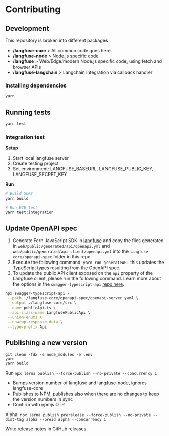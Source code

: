 # Contributing

## Development

This repository is broken into different packages

- **/langfuse-core** > All common code goes here.
- **/langfuse-node** > Node.js specific code
- **/langfuse** > Web/Edge/modern Node.js specific code, using fetch and browser APIs
- **/langfuse-langchain** > Langchain integration via callback handler

### Installing dependencies

```sh
yarn
```

## Running tests

```sh
yarn test
```

### Integration test

**Setup**

1. Start local langfuse server
2. Create testing project
3. Set environment: LANGFUSE_BASEURL, LANGFUSE_PUBLIC_KEY, LANGFUSE_SECRET_KEY

**Run**

```sh
# Build SDKs
yarn build

# Run E2E test
yarn test:integration
```

## Update OpenAPI spec

1. Generate Fern JavaScript SDK in [langfuse](https://github.com/langfuse/langfuse) and copy the files generated in `web/public/generated/api/openapi.yml` and `web/public/generated/api-client/openapi.yml` into the `langfuse-core/openapi-spec` folder in this repo.
2. Execute the following command: `yarn run generateAPI` this updates the TypeScript types resulting from the OpenAPI spec.
3. To update the public API client exposed on the `api` property of the Langfuse client, please run the following command. Learn more about the options in the `swagger-typescript-api` [repo here](https://github.com/acacode/swagger-typescript-api).

```bash
npx swagger-typescript-api \
 --path ./langfuse-core/openapi-spec/openapi-server.yaml \
 --output ./langfuse-core/src \
 --name publicApi.ts \
 --api-class-name LangfusePublicApi \
 --union-enums \
 --unwrap-response-data \
 --type-prefix Api
```

## Publishing a new version

```
git clean -fdx -e node_modules -e .env
yarn
yarn build
```

Run `npx lerna publish --force-publish --no-private --concurrency 1`

- Bumps version number of langfuse and langfuse-node, ignores langfuse-core
- Publishes to NPM, publishes also when there are no changes to keep the version numbers in sync
- Confirm with npmjs OTP

Alpha: `npx lerna publish prerelease --force-publish --no-private --dist-tag alpha --preid alpha --concurrency 1`

Write release notes in GitHub releases.
